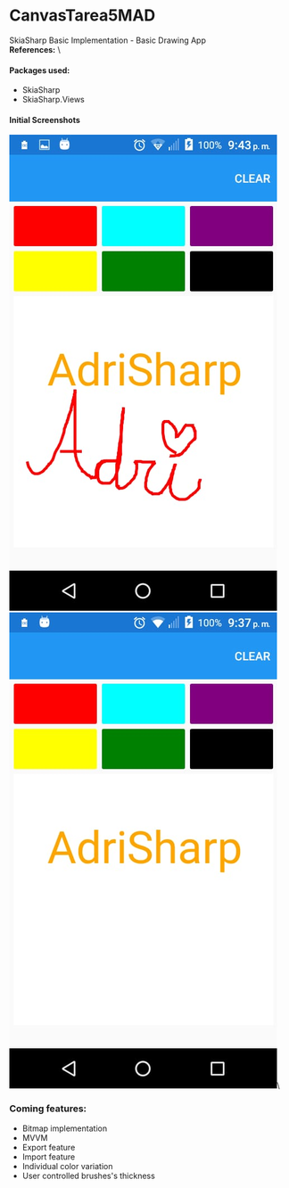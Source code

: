 # CanvasTarea5MAD
SkiaSharp Basic Implementation - Basic Drawing App\
**References:**
[](https://askxammy.com/painting-your-screen-with-xamarin-forms/)\

#### Packages used:
- SkiaSharp
- SkiaSharp.Views

#### Initial Screenshots
![](images/P1.jpeg)\
![](images/P2.jpeg)\

### Coming features:
- Bitmap implementation
- MVVM
- Export feature
- Import feature
- Individual color variation
- User controlled brushes's thickness
